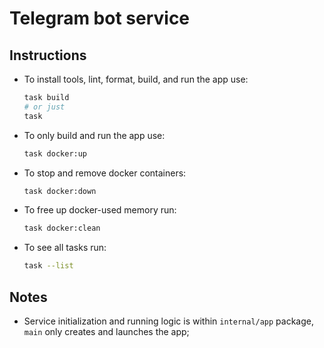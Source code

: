 # Telegram bot service

## Instructions
- To install tools, lint, format, build, and run the app use:
    ```bash
    task build
    # or just
    task
    ```
- To only build and run the app use:
    ```bash
    task docker:up
    ```
- To stop and remove docker containers:
    ```bash
    task docker:down
    ```
- To free up docker-used memory run:
    ```bash
    task docker:clean
    ```
- To see all tasks run:
    ```bash
    task --list
    ```
## Notes

- Service initialization and running logic is within `internal/app` package, `main` only creates and launches the app;

